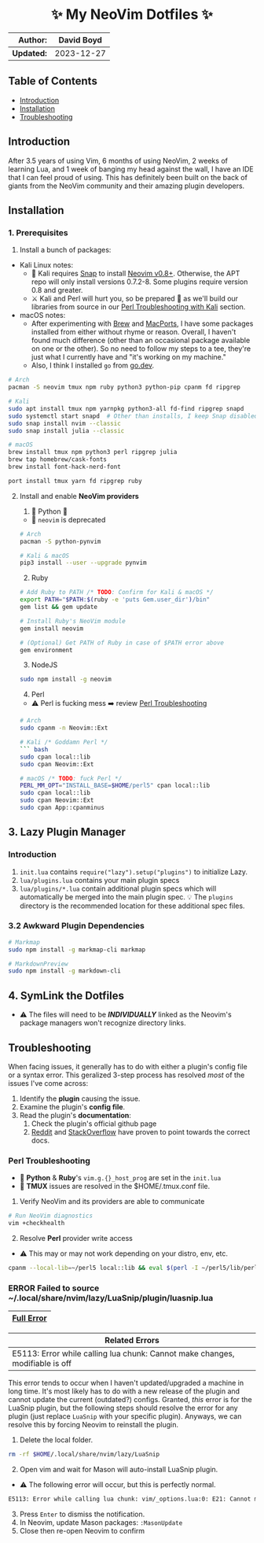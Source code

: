 <h1 align="center">✨ My NeoVim Dotfiles ✨</h1>

<!--
|             |            |                                          |
|------------:|------------|------------------------------------------|
| **Author:** | David Boyd |                                          |
|  **Dates:** | 2023-12-27 | Added Troubleshooting section            |
|             | 2023-12-17 | Included Arch Linux instructions         |
|             | 2023-09-13 | Migrated to [Lazy.nvim][lazy]            |
|             | 2023-06-03 | Migrated to [Packer][pkr] *(deprecated)* |
-->

|  **Author:** | David Boyd |
|-------------:|------------|
| **Updated:** | 2023-12-27 |

## Table of Contents

- [Introduction](#introduction)
- [Installation](#installation)
- [Troubleshooting](#troubleshooting)

## Introduction

After 3.5 years of using Vim, 6 months of using NeoVim, 2 weeks of learning
Lua, and 1 week of banging my head against the wall, I have an IDE that I
can feel proud of using.  This has definitely been built on the back of giants
from the NeoVim community and their amazing plugin developers.

## Installation

### 1. Prerequisites

1. Install a bunch of packages:
  - Kali Linux notes:
    - :pencil: Kali requires [Snap](https://snapcraft.io) to install 
    [Neovim v0.8+](https://snapcraft.io/nvim). Otherwise, the APT repo will only
    install versions 0.7.2-8. Some plugins require version 0.8 and greater.
    - :crossed_swords: Kali and Perl will hurt you, so be prepared
    :person_fencing: as we'll build our libraries from source in our [Perl
    Troubleshooting with Kali](#perl-troubleshooting-with-kali) section.
  - macOS notes:
    - After experimenting with [Brew](https://brew.sh/) and [MacPorts](https://www.macports.org/), I have some packages installed from either without rhyme or reason. Overall, I haven't found much difference (other than an occasional package available on one or the other). So no need to follow my steps to a tee, they're just what I currently have and "it's working on my machine."
    - Also, I think I installed `go` from [go.dev](https://go.dev/doc/install).

``` bash
# Arch
pacman -S neovim tmux npm ruby python3 python-pip cpanm fd ripgrep

# Kali
sudo apt install tmux npm yarnpkg python3-all fd-find ripgrep snapd
sudo systemctl start snapd  # Other than installs, I keep Snap disabled
sudo snap install nvim --classic
sudo snap install julia --classic

# macOS
brew install tmux npm python3 perl ripgrep julia
brew tap homebrew/cask-fonts
brew install font-hack-nerd-font

port install tmux yarn fd ripgrep ruby
```

2. Install and enable **NeoVim providers**

    1. :snake: Python :snake:
    - :pencil: `neovim` is deprecated

    ``` bash
    # Arch
    pacman -S python-pynvim

    # Kali & macOS
    pip3 install --user --upgrade pynvim
    ```

    2. Ruby

    ``` bash
    # Add Ruby to PATH /* TODO: Confirm for Kali & macOS */
    export PATH="$PATH:$(ruby -e 'puts Gem.user_dir')/bin"
    gem list && gem update

    # Install Ruby's NeoVim module
    gem install neovim

    # (Optional) Get PATH of Ruby in case of $PATH error above
    gem environment
    ```

    3. NodeJS

    ``` bash
    sudo npm install -g neovim
    ```

    4. Perl
      - :warning: Perl is fucking mess :arrow_right: review
      [Perl Troubleshooting](#perl-troubleshooting)

    ``` bash
    # Arch
    sudo cpanm -n Neovim::Ext

    # Kali /* Goddamn Perl */
    ``` bash
    sudo cpan local::lib
    sudo cpan Neovim::Ext

    # macOS /* TODO: fuck Perl */
    PERL_MM_OPT="INSTALL_BASE=$HOME/perl5" cpan local::lib
    sudo cpan local::lib
    sudo cpan Neovim::Ext
    sudo cpan App::cpanminus
    ```

## 3. Lazy Plugin Manager

### Introduction

1. `init.lua` contains `require("lazy").setup("plugins")` to initialize Lazy.
2. `lua/plugins.lua` contains your main plugin specs
3. `lua/plugins/*.lua` contain additional plugin specs which will automatically be merged into the main plugin spec. :bulb: The `plugins` directory is the recommended location for these additional spec files.

### 3.2 Awkward Plugin Dependencies

``` bash
# Markmap
sudo npm install -g markmap-cli markmap

# MarkdownPreview
sudo npm install -g markdown-cli
```

## 4. SymLink the Dotfiles

- :warning: The files will need to be ***INDIVIDUALLY*** linked as the Neovim's
package managers won't recognize directory links.

## Troubleshooting

When facing issues, it generally has to do with either a plugin's config file
or a syntax error.  This geralized 3-step process has resolved *most* of the
issues I've come across:

1. Identify the **plugin** causing the issue.
2. Examine the plugin's **config file**.
3. Read the plugin's **documentation**:
    1. Check the plugin's official github page
    2. [Reddit][RED] and [StackOverflow][SO] have proven to point towards the
        correct docs.

### Perl Troubleshooting

- :pencil: **Python** & **Ruby**'s `vim.g.{}_host_prog` are set in the `init.lua`
- :pencil: **TMUX** issues are resolved in the $HOME/.tmux.conf file.

1. Verify NeoVim and its providers are able to communicate

``` bash
# Run NeoVim diagnostics
vim +checkhealth
```

2. Resolve **Perl** provider write access

- :warning: This may or may not work depending on your distro, env, etc.

``` bash
cpanm --local-lib=~/perl5 local::lib && eval $(perl -I ~/perl5/lib/perl5/ -Mlocal::lib)
```

### ERROR Failed to source ~/.local/share/nvim/lazy/LuaSnip/plugin/luasnip.lua

| [Full Error](./docs/error-failed-to-source-luasnip.txt) |
|---------------------------------------------------------|

| Related Errors                                                               |
|------------------------------------------------------------------------------|
| E5113: Error while calling lua chunk: Cannot make changes, modifiable is off |

This error tends to occur when I haven't updated/upgraded a machine in long
time. It's most likely has to do with a new release of the plugin and cannot
update the current (outdated?) configs. Granted, *this* error is for the
LuaSnip plugin, but the following steps should resolve the error for any plugin
(just replace `LuaSnip` with your specific plugin). Anyways, we can resolve
this by forcing Neovim to reinstall the plugin.

1. Delete the local folder.

``` bash
rm -rf $HOME/.local/share/nvim/lazy/LuaSnip
```

2. Open vim and wait for Mason will auto-install LuaSnip plugin.
  - :warning: The following error will occur, but this is perfectly normal.

``` bash
E5113: Error while calling lua chunk: vim/_options.lua:0: E21: Cannot make changes, 'mod ifiable' is off
```

3. Press `Enter` to dismiss the notification.
4. In Neovim, update Mason packages: `:MasonUpdate`
5. Close then re-open Neovim to confirm

<!------------------------------ Refereences --------------------------------->

[BB]: ./after/plugin/barbar.lua
[RED]: https://www.reddit.com/
[SO]: https://stackoverflow.com/
[lazy]: https://github.com/folke/lazy.nvim#%EF%B8%8F-configuration
[pkr]: https://github.com/wbthomason/packer.nvim
